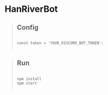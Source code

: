 # HanRiverBot

>## Config
><pre>
><code>
>const token = 'YOUR_DISCORD_BOT_TOKEN';
></code>
></pre>

>## Run
><pre>
><code>
>npm install 
>npm start
></code>
></pre>

